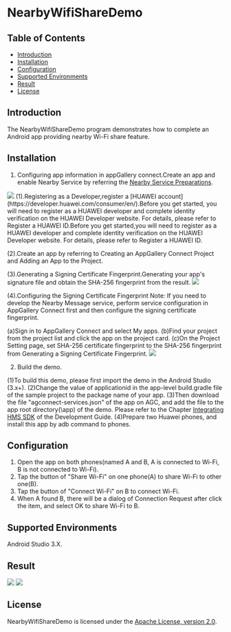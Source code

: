 # NearbyWifiShareDemo
## Table of Contents

 * [Introduction](#introduction)
 * [Installation](#installation)
 * [Configuration ](#configuration )
 * [Supported Environments](#supported-environments)
 * [Result](#result)
 * [License](#license)

## Introduction
The NearbyWifiShareDemo program demonstrates how to complete an Android app providing nearby Wi-Fi share feature.

## Installation
1. Configuring app information in appGallery connect.Create an app and enable Nearby Service by referring the [Nearby Service Preparations](https://developer.huawei.com/consumer/en/doc/development/HMS-Guides/nearby-service-preparation).
<img src="process01.png">
(1).Registering as a Developer,register a [HUAWEI account](https://developer.huawei.com/consumer/en/).Before you get started, you will need to register as a HUAWEI developer and complete identity verification on the HUAWEI Developer website. For details, please refer to Register a HUAWEI ID.Before you get started,you will need to register as a HUAWEI developer and complete identity verification on the HUAWEI Developer website. For details, please refer to Register a HUAWEI ID.

(2).Create an app by referring to Creating an AppGallery Connect Project and Adding an App to the Project.

(3).Generating a Signing Certificate Fingerprint.Generating your app's signature file and obtain the SHA-256 fingerprint from the result.
<img src="process02.png">

(4).Configuring the Signing Certificate Fingerprint
Note: If you need to develop the Nearby Message service, perform service configuration in AppGallery Connect first and then configure the signing certificate fingerprint.

  (a)Sign in to AppGallery Connect and select My apps.
  (b)Find your project from the project list and click the app on the project card.
  (c)On the Project Setting page, set SHA-256 certificate fingerprint to the SHA-256 fingerprint from Generating a Signing Certificate Fingerprint.
<img src="process03.png">

2. Build the demo.

(1)To build this demo, please first import the demo in the Android Studio (3.x+).
(2)Change the value of applicationid in the app-level build.gradle file of the sample project to the package name of your app.
(3)Then download the file "agconnect-services.json" of the app on AGC, and add the file to the app root directory(\app) of the demo. Please refer to the Chapter [Integrating HMS SDK](https://developer.huawei.com/consumer/en/doc/development/HMS-Guides/nearby-service-integratesdk) of the Development Guide.
(4)Prepare two Huawei phones, and install this app by adb command to phones.

## Configuration
1. Open the app on both phones(named A and B, A is connected to Wi-Fi, B is not connected to Wi-Fi).
2. Tap the button of "Share Wi-Fi" on one phone(A) to share Wi-Fi to other one(B).
3. Tap the button of "Connect Wi-Fi" on B to connect Wi-Fi.
4. When A found B, there will be a dialog of Connection Request after click the item, and select OK to share Wi-Fi to B.

## Supported Environments
   Android Studio 3.X.

## Result
<img src="deviceA.jpg">
<img src="deviceB.jpg">

## License
NearbyWifiShareDemo is licensed under the [Apache License, version 2.0](http://www.apache.org/licenses/LICENSE-2.0).
